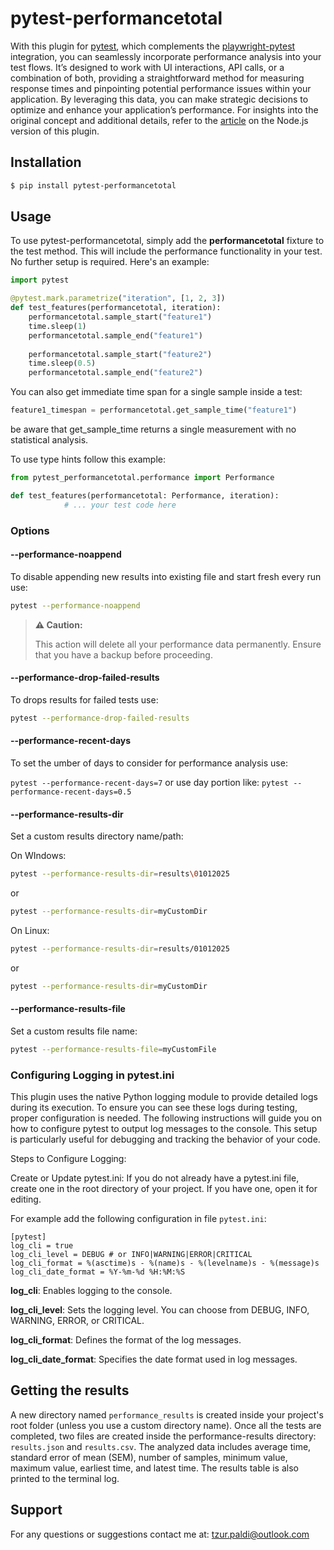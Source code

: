 # pytest-performancetotal

With this plugin for [pytest](https://github.com/pytest-dev/pytest), which complements the [playwright-pytest](https://github.com/microsoft/playwright-pytest) integration, you can seamlessly incorporate performance analysis into your test flows. It’s designed to work with UI interactions, API calls, or a combination of both, providing a straightforward method for measuring response times and pinpointing potential performance issues within your application. By leveraging this data, you can make strategic decisions to optimize and enhance your application’s performance. For insights into the original concept and additional details, refer to the [article](https://www.linkedin.com/pulse/elevating-your-playwright-tests-plugin-tzur-paldi-phd) on the Node.js version of this plugin.

## Installation

```bash
$ pip install pytest-performancetotal
```

## Usage

To use pytest-performancetotal, simply add the **performancetotal** fixture to the test method. This will include the performance functionality in your test. No further setup is required. Here's an example:

```python
import pytest

@pytest.mark.parametrize("iteration", [1, 2, 3])
def test_features(performancetotal, iteration):
    performancetotal.sample_start("feature1")
    time.sleep(1)
    performancetotal.sample_end("feature1")
    
    performancetotal.sample_start("feature2")
    time.sleep(0.5)
    performancetotal.sample_end("feature2")
```

You can also get immediate time span for a single sample inside a test:

```python
feature1_timespan = performancetotal.get_sample_time("feature1")
```
be aware that get_sample_time returns a single measurement with no statistical analysis.


To use type hints follow this example:

```python
from pytest_performancetotal.performance import Performance

def test_features(performancetotal: Performance, iteration):
            # ... your test code here
```

### Options

#### __--performance-noappend__

To disable appending new results into existing file and start fresh every run use:

```bash
pytest --performance-noappend
```

> **⚠️ Caution:**
>
> This action will delete all your performance data permanently. Ensure that you have a backup before proceeding.

#### __--performance-drop-failed-results__

To drops results for failed tests use:

```bash
pytest --performance-drop-failed-results
```

#### __--performance-recent-days__

To set the umber of days to consider for performance analysis use:

`pytest --performance-recent-days=7` or use day portion like: `pytest --performance-recent-days=0.5`

#### __--performance-results-dir__

Set a custom results directory name/path:

On WIndows:

```bash
pytest --performance-results-dir=results\01012025
```

or

```bash
pytest --performance-results-dir=myCustomDir
```

On Linux:

```bash
pytest --performance-results-dir=results/01012025
```

or

```bash
pytest --performance-results-dir=myCustomDir
```

#### __--performance-results-file__

Set a custom results file name:

```bash
pytest --performance-results-file=myCustomFile
```

### Configuring Logging in pytest.ini

This plugin uses the native Python logging module to provide detailed logs during its execution. To ensure you can see these logs during testing, proper configuration is needed. The following instructions will guide you on how to configure pytest to output log messages to the console. This setup is particularly useful for debugging and tracking the behavior of your code.

Steps to Configure Logging:

Create or Update pytest.ini: If you do not already have a pytest.ini file, create one in the root directory of your project. If you have one, open it for editing.

For example add the following configuration in file `pytest.ini`:

```no-highlight
[pytest]
log_cli = true
log_cli_level = DEBUG # or INFO|WARNING|ERROR|CRITICAL
log_cli_format = %(asctime)s - %(name)s - %(levelname)s - %(message)s
log_cli_date_format = %Y-%m-%d %H:%M:%S
```

__log_cli__: Enables logging to the console.

__log_cli_level__: Sets the logging level. You can choose from DEBUG, INFO, WARNING, ERROR, or CRITICAL.

__log_cli_format__: Defines the format of the log messages.

__log_cli_date_format__: Specifies the date format used in log messages.

## Getting the results

A new directory named `performance_results` is created inside your project's root folder (unless you use a custom directory name). Once all the tests are completed, two files are created inside the performance-results directory: `results.json` and `results.csv`. The analyzed data includes average time, standard error of mean (SEM), number of samples, minimum value, maximum value, earliest time, and latest time. The results table is also printed to the terminal log.

## Support

For any questions or suggestions contact me at: [tzur.paldi@outlook.com](mailto:tzur.paldi@outlook.com?subjet=pytest-performancetotal%20Support)